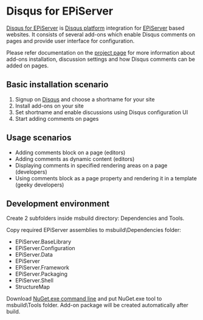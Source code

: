 Disqus for EPiServer
=====================================
[Disqus for EPiServer](http://dmytroduk.com/projects/disqus-for-episerver) is [Disqus platform](http://disqus.com/for-websites/) integration for [EPiServer](http://episerver.com) based websites. It consists of several add-ons which enable Disqus comments on pages and provide user interface for configuration.

Please refer documentation on the [project page](http://dmytroduk.com/projects/disqus-for-episerver) for more information about add-ons installation, discussion settings and how Disqus comments can be added on pages.

Basic installation scenario
------------
1.	Signup on [Disqus](https://disqus.com/admin/signup/) and choose a shortname for your site
2.	Install add-ons on your site
3.	Set shortname and enable discussions using Disqus configuration UI 
4.	Start adding comments on pages

Usage scenarios
------------
- Adding comments block on a page (editors)
- Adding comments as dynamic content (editors)
- Displaying comments in specified rendering areas on a page (developers)
- Using comments block as a page property and rendering it in a template (geeky developers)

Development environment
------------
Create 2 subfolders inside msbuild directory: Dependencies and Tools.

Copy required EPiServer assemblies to msbuild\Dependencies folder:
- EPiServer.BaseLibrary
- EPiServer.Configuration
- EPiServer.Data
- EPiServer
- EPiServer.Framework
- EPiServer.Packaging
- EPiServer.Shell
- StructureMap

Download [NuGet.exe command line](http://nuget.codeplex.com/releases) and put NuGet.exe tool to msbuild\Tools folder. Add-on package will be created automatically after build.

